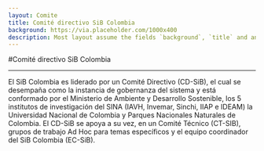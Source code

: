 ```yaml
---
layout: Comite
title: Comité directivo SiB Colombia
background: https://via.placeholder.com/1000x400
description: Most layout assume the fields `background`, `title` and an optional `description`
---
```


#Comité directivo SiB Colombia

-----

El SiB Colombia es liderado por un Comité Directivo (CD-SiB), el cual se desempaña como la instancia de gobernanza del sistema y está conformado por el Ministerio de Ambiente y Desarrollo Sostenible, los 5 institutos de investigación del SINA (IAVH, Invemar, Sinchi, IIAP e IDEAM) la Universidad Nacional de Colombia y Parques Nacionales Naturales de Colombia. El CD-SiB se apoya a su vez, en un Comité Técnico (CT-SIB), grupos de trabajo Ad Hoc para temas específicos y el equipo coordinador del SiB Colombia (EC-SiB).
